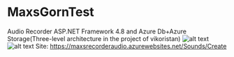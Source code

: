 # MaxsGornTest
Audio Recorder ASP.NET Framework 4.8 and Azure Db+Azure Storage(Three-level architecture in the project of vikoristan)
![alt text](https://i.ibb.co/7Gh2LJk/photo-2020-07-15-04-07-23.jpg)![alt text](https://i.ibb.co/BG99cPM/Screenshot-1.png)
Site: https://maxsrecorderaudio.azurewebsites.net/Sounds/Create
